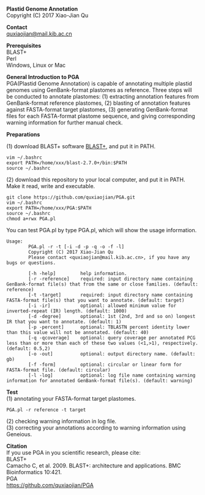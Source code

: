 **Plastid Genome Annotation**<br />
Copyright (C) 2017 Xiao-Jian Qu<br />

**Contact**<br />
quxiaojian@mail.kib.ac.cn<br />

**Prerequisites**<br />
BLAST+<br />
Perl<br />
Windows, Linux or Mac<br />

**General Introduction to PGA**<br />
PGA(Plastid Genome Annotation) is capable of annotating multiple plastid genomes using GenBank-format plastomes as reference. Three steps will be conducted to annotate plastomes: (1) extracting annotation features from GenBank-format reference plastomes, (2) blasting of annotation features against FASTA-format target plastomes, (3) generating GenBank-format files for each FASTA-format plastome sequence, and giving corresponding warning information for further manual check.<br />

**Preparations**<br />

(1) download BLAST+ software [BLAST+](https://blast.ncbi.nlm.nih.gov/Blast.cgi?CMD=Web&PAGE_TYPE=BlastDocs&DOC_TYPE=Download), and put it in PATH.<br />
```
vim ~/.bashrc
export PATH=/home/xxx/blast-2.7.0+/bin:$PATH
source ~/.bashrc
```
(2) download this repository to your local computer, and put it in PATH. Make it read, write and executable.<br />
```
git clone https://github.com/quxiaojian/PGA.git
vim ~/.bashrc
export PATH=/home/xxx/PGA:$PATH
source ~/.bashrc
chmod a+rwx PGA.pl
```

You can test PGA.pl by type PGA.pl, which will show the usage information.<br />
```
Usage:
        PGA.pl -r -t [-i -d -p -q -o -f -l]
        Copyright (C) 2017 Xiao-Jian Qu
        Please contact <quxiaojian@mail.kib.ac.cn>, if you have any bugs or questions.

        [-h -help]         help information.
        [-r -reference]    required: input directory name containing GenBank-format file(s) that from the same or close families. (default: reference)
        [-t -target]       required: input directory name containing FASTA-format file(s) that you want to annotate. (default: target)
        [-i -ir]           optional: allowed minimum value for inverted-repeat (IR) length. (default: 1000)
        [-d -degree]       optional: 1st (2nd, 3rd and so on) longest IR that you want to annotate. (default: 1)
        [-p -percent]      optional: TBLASTN percent identity lower than this value will not be annotated. (default: 40)
        [-q -qcoverage]    optional: query coverage per annotated PCG less than or more than each of these two values (<1,>1), respectively. (default: 0.5,2)
        [-o -out]          optional: output directory name. (default: gb)
        [-f -form]         optional: circular or linear form for FASTA-format file. (default: circular)
        [-l -log]          optional: log file name containing warning information for annotated GenBank-format file(s). (default: warning)
```

**Test**<br />
(1) annotating your FASTA-format target plastomes.<br />
```
PGA.pl -r reference -t target
```
(2) checking warning information in log file.<br />
(3) correcting your annotations according to warning information using Geneious.<br />

**Citation**<br />
If you use PGA in you scientific research, please cite:<br />
BLAST+<br />
Camacho C, et al. 2009. BLAST+: architecture and applications. BMC Bioinformatics 10:421.<br />
PGA<br />
https://github.com/quxiaojian/PGA<br />
